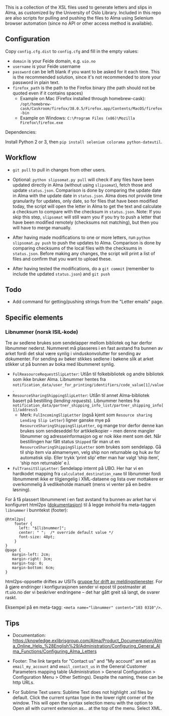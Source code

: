 
This is a collection of the XSL files used to generate letters and slips in Alma, as customized by the University of Oslo Library. Included in this repo are also scripts for pulling and pushing the files to Alma using Selenium browser automation (since no API or other access method is available).

## Configuration

Copy `config.cfg.dist` to `config.cfg` and fill in the empty values:

* `domain` is your Feide domain, e.g. `uio.no`
* `username` is your Feide username
* `password` can be left blank if you want to be asked for it each time. This is the recommended solution,
  since it's not recommended to store your password in plain text.
* `firefox_path` is the path to the Firefox binary (the path should not be quoted even if it contains spaces)
  * Example on Mac (Firefox installed through homebrew-cask): `/opt/homebrew-cask/Caskroom/firefox/38.0.5/Firefox.app/Contents/MacOS/firefox-bin`
  * Example on Windows: `C:\Program Files (x86)\Mozilla Firefox\firefox.exe`

Dependencies:

Install Python 2 or 3, then `pip install selenium colorama python-dateutil`.

## Workflow

- `git pull` to pull in changes from other users.

- Optional: `python slipsomat.py pull` will check if any files have been updated
  directly in Alma (without using `slipsomat`), fetch those and update `status.json`.
  Comparison is done by comparing the update date in Alma with the update date in `status.json`.
  Alma does not provide time granularity for updates, only date, so for files that have been
  modified today, the script will open the letter in Alma to get the text and calculate a
  checksum to compare with the checksum in `status.json`.
  Note: If you skip this step, `slipsomat` will still warn you if you try to push a
  letter that have been modified remotely (checksums not matching), but then you will
  have to merge manually.

- After having made modifications to one or more letters, run `python slipsomat.py push`
  to push the updates to Alma. Comparison is done by comparing checksums of the local files
  with the checksums in `status.json`. Before making any changes, the script will print a list
  of files and confirm that you want to upload these.

- After having tested the modifications, do a `git commit` (remember to include the updated
  `status.json`) and `git push`

## Todo

- Add command for getting/pushing strings from the "Letter emails" page.

## Specific elements

### Libnummer (norsk ISIL-kode)

Tre av sedlene brukes som sendelapper mellom bibliotek og har derfor libnummer nederst.
Nummeret må plasseres i en fast avstand fra bunnen av arket fordi det skal være synlig i
vinduskonvolutter for sending av dokumenter. For sending av bøker stikkes sedlene i bøkene
slik at arket stikker ut på bunnen av boka med libummeret synlig.

* `FulReasourceRequestSlipLetter`: Utlån til folkebibliotek og andre bibliotek som ikke bruker Alma. Libnummer hentes fra `notification_data/user_for_printing/identifiers/code_value[1]/value`.
* `ResourceSharingShippingSlipLetter`: Utlån til annet Alma-bibliotek basert på bestilling (*lending requests*). Libnummer hentes fra `notification_data/partner_shipping_info_list/partner_shipping_info[1]/address5`
  * Merk: `FulIncomingSlipLetter` (også kjent som `Resource sharing Lending Slip Letter`) ligner ganske mye på `ResourceSharingShippingSlipLetter`, og mange tror derfor denne kan brukes som sendeseddel for artikkelkopier – men denne mangler libnummer og adresseinformasjon og er nok ikke ment som det. Når bestillingen har fått status `Shipped` får man ut en `ResourceSharingShippingSlipLetter` som brukes som sendelapp. Gå til ship item via almamenyen, velg ship non returnable og huk av for automatisk slip. Eller trykk ‘print slip’ etter man har valgt ‘ship item’, ‘ship non returnable’ e.l.
* `FulTransitSlipLetter`: Sendelapp internt på UBO. Her har vi en hardkodet mapping fra `calculated_destination_name` til libnummer fordi libnummeret ikke er tilgjengelig i XML-dataene og lista over mottakere er overkommelig å vedlikeholde manuelt (mens vi venter på en bedre løsning).

For å få plassert libnummeret i en fast avstand fra bunnen av arket har vi konfigurert
html2ps ([dokumentasjon](http://user.it.uu.se/~jan/html2psug.html)) til å legge innhold
fra meta-taggen `libnummer` i bunntekst (footer):

```
@html2ps{
    footer {
      left: "$[libnummer]";
      center: " ";  /* override default value */
      font-size: 48pt;
    }
}
@page {
   margin-left: 2cm;
   margin-right: 3cm;
   margin-top: 0;
   margin-bottom: 6cm;
}
```

html2ps-oppsette driftes av USITs [gruppe for drift av meldingstjenester](http://www.usit.uio.no/om/organisasjon/it-drift/kd/gmt/index.html). For å gjøre endringer i konfigurasjonen sender vi epost til postmaster at rt.uio.no der vi beskriver endringene – det har gått greit så langt, de svarer raskt.

Eksempel på en meta-tagg: `<meta name="libnummer" content="103 0310"/>`. 

## Tips

* Documentation: https://knowledge.exlibrisgroup.com/Alma/Product_Documentation/Alma_Online_Help_%28English%29/Administration/Configuring_General_Alma_Functions/Configuring_Alma_Letters

* Footer: The link targets for "Contact us" and "My account" are set as `email_my_account` and `email_contact_us` in the General Customer Parameters mapping table (Administration > General Configuration > Configuration Menu > Other Settings). Despite the naming, these can be http URLs.

* For Sublime Text users: Sublime Text does not highlight .xsl files by default. Click the current syntax type in the lower right corner of the window. This will open the syntax selection menu with the option to Open all with current extension as... at the top of the menu. Select XML.
